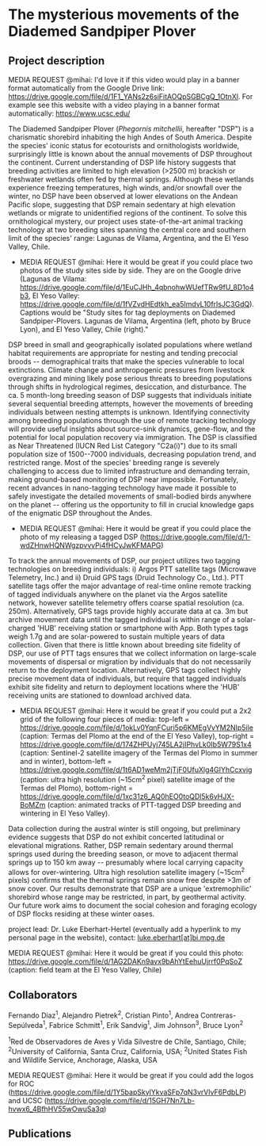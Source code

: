 # The mysterious movements of the Diademed Sandpiper Plover

## Project description

MEDIA REQUEST @mihai: I'd love it if this video would play in a banner format automatically from the Google Drive link: <https://drive.google.com/file/d/1F1_YANs2z6siFitAOQpSGBCgQ_1OtnXl>. For example see this website with a video playing in a banner format automatically: <https://www.ucsc.edu/>

The Diademed Sandpiper Plover (*Phegornis mitchellii*, hereafter "DSP") is a charismatic shorebird inhabiting the high Andes of South America. Despite the species' iconic status for ecotourists and ornithologists worldwide, surprisingly little is known about the annual movements of DSP throughout the continent. Current understanding of DSP life history suggests that breeding activities are limited to high elevation (\>2500 m) brackish or freshwater wetlands often fed by thermal springs. Although these wetlands experience freezing temperatures, high winds, and/or snowfall over the winter, no DSP have been observed at lower elevations on the Andean Pacific slope, suggesting that DSP remain sedentary at high elevation wetlands or migrate to unidentified regions of the continent. To solve this ornithological mystery, our project uses state-of-the-art animal tracking technology at two breeding sites spanning the central core and southern limit of the species' range: Lagunas de Vilama, Argentina, and the El Yeso Valley, Chile.

-   MEDIA REQUEST @mihai: Here it would be great if you could place two photos of the study sites side by side. They are on the Google drive (Lagunas de Vilama: <https://drive.google.com/file/d/1EuCJHh_4qbnohwWUefTRw9fU_8D1o4b3>, El Yeso Valley: <https://drive.google.com/file/d/1fVZvdHEdtkh_ea5ImdvL10frlsJC3GdQ>). Captions would be "Study sites for tag deployments on Diademed Sandpiper-Plovers. Lagunas de Vilama, Argentina (left, photo by Bruce Lyon), and El Yeso Valley, Chile (right)."

DSP breed in small and geographically isolated populations where wetland habitat requirements are appropriate for nesting and tending precocial broods -- demographical traits that make the species vulnerable to local extinctions. Climate change and anthropogenic pressures from livestock overgrazing and mining likely pose serious threats to breeding populations through shifts in hydrological regimes, desiccation, and disturbance. The ca. 5 month-long breeding season of DSP suggests that individuals initiate several sequential breeding attempts, however the movements of breeding individuals between nesting attempts is unknown. Identifying connectivity among breeding populations through the use of remote tracking technology will provide useful insights about source-sink dynamics, gene-flow, and the potential for local population recovery via immigration. The DSP is classified as Near Threatened (IUCN Red List Category "C2a(i)") due to its small population size of 1500--7000 individuals, decreasing population trend, and restricted range. Most of the species' breeding range is severely challenging to access due to limited infrastructure and demanding terrain, making ground-based monitoring of DSP near impossible. Fortunately, recent advances in nano-tagging technology have made it possible to safely investigate the detailed movements of small-bodied birds anywhere on the planet -- offering us the opportunity to fill in crucial knowledge gaps of the enigmatic DSP throughout the Andes.

-   MEDIA REQUEST @mihai: Here it would be great if you could place the photo of my releasing a tagged DSP (<https://drive.google.com/file/d/1-wdZHnwHQNWgzpvvvPi4fHCyJwKFMAPG>)

To track the annual movements of DSP, our project utilizes two tagging technologies on breeding individuals: i) Argos PTT satellite tags (Microwave Telemetry, Inc.) and ii) Druid GPS tags (Druid Technology Co., Ltd.). PTT satellite tags offer the major advantage of real-time online remote tracking of tagged individuals anywhere on the planet via the Argos satellite network, however satellite telemetry offers coarse spatial resolution (ca. 250m). Alternatively, GPS tags provide highly accurate data at ca. 3m but archive movement data until the tagged individual is within range of a solar-charged 'HUB' receiving station or smartphone with App. Both types tags weigh 1.7g and are solar-powered to sustain multiple years of data collection. Given that there is little known about breeding site fidelity of DSP, our use of PTT tags ensures that we collect information on large-scale movements of dispersal or migration by individuals that do not necessarily return to the deployment location. Alternatively, GPS tags collect highly precise movement data of individuals, but require that tagged individuals exhibit site fidelity and return to deployment locations where the 'HUB' receiving units are stationed to download archived data.

-   MEDIA REQUEST @mihai: Here it would be great if you could put a 2x2 grid of the following four pieces of media: top-left = <https://drive.google.com/file/d/1okLv0YqnFCuri5p6KMEgVvYM2NIp5ile> (caption: Termas del Plomo at the end of the El Yeso Valley), top-right = <https://drive.google.com/file/d/174ZHPUyj745LA2jIPhvLk0Ib5W79S1x4> (caption: Sentinel-2 satellite imagery of the Termas del Plomo in summer and in winter), bottom-left = <https://drive.google.com/file/d/1t6AD1weMm2jTjF0UfuXlg4GIYhCcxvig> (caption: ultra high resolution (\~15cm<sup>2</sup> pixel) satellite image of the Termas del Plomo), bottom-right = <https://drive.google.com/file/d/1xc31z6_AQ0hEO0toQDl5k6vHJX-BoMZm> (caption: animated tracks of PTT-tagged DSP breeding and wintering in El Yeso Valley).

Data collection during the austral winter is still ongoing, but preliminary evidence suggests that DSP do not exhibit concerted latitudinal or elevational migrations. Rather, DSP remain sedentary around thermal springs used during the breeding season, or move to adjacent thermal springs up to 150 km away -- presumably where local carrying capacity allows for over-wintering. Ultra high resolution satellite imagery (\~15cm<sup>2</sup> pixels) confirms that the thermal springs remain snow free despite \>3m of snow cover. Our results demonstrate that DSP are a unique 'extremophilic' shorebird whose range may be restricted, in part, by geothermal activity. Our future work aims to document the social cohesion and foraging ecology of DSP flocks residing at these winter oases.

project lead: Dr. Luke Eberhart-Hertel (eventually add a hyperlink to my personal page in the website), contact: <a href= "mailto:luke.eberhart@bi.mpg.de">luke.eberhart[at]bi.mpg.de</a>

MEDIA REQUEST @mihai: Here it would be great if you could this photo: https://drive.google.com/file/d/1AG2DAKn9avx9bAhYtEehuUjrrf0PqSoZ (caption: field team at the El Yeso Valley, Chile)

## Collaborators

Fernando Diaz<sup>1</sup>, Alejandro Pietrek<sup>2</sup>, Cristian Pinto<sup>1</sup>, Andrea Contreras-Sepúlveda<sup>1</sup>, Fabrice Schmitt<sup>1</sup>, Erik Sandvig<sup>1</sup>, Jim Johnson<sup>3</sup>, Bruce Lyon<sup>2</sup>

<sup>1</sup>Red de Observadores de Aves y Vida Silvestre de Chile, Santiago, Chile; <sup>2</sup>University of California, Santa Cruz, California, USA; <sup>2</sup>United States Fish and Wildlife Service, Anchorage, Alaska, USA

MEDIA REQUEST @mihai: Here it would be great if you could add the logos for ROC (https://drive.google.com/file/d/1Y5bapSkylYkvaSFp7qN3vrVlvF6PdbLP) and UCSC (https://drive.google.com/file/d/15GH7Nn7Lb-hvwx6_4BfhHV55wOwuSa3q)

## Publications
